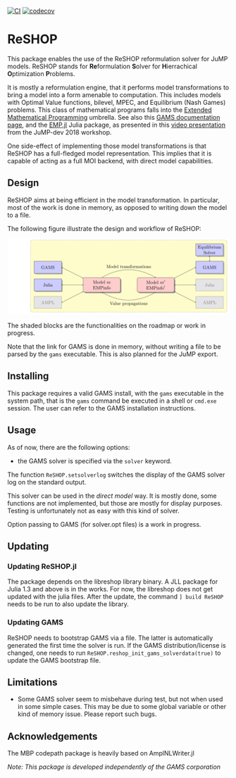 [![CI](https://github.com/xhub/ReSHOP.jl/actions/workflows/CI.yml/badge.svg)](https://github.com/xhub/ReSHOP.jl/actions/workflows/CI.yml)
[![codecov](https://codecov.io/gh/xhub/ReSHOP.jl/branch/master/graph/badge.svg)](https://codecov.io/gh/xhub/ReSHOP.jl)


# ReSHOP

This package enables the use of the ReSHOP reformulation solver for JuMP models.
ReSHOP stands for **Re**formulation **S**olver for **H**ierrachical **O**ptimization **P**roblems.

It is mostly a reformulation engine, that it performs model transformations to bring a model into a form amenable to computation.
This includes models with Optimal Value functions, bilevel, MPEC, and Equilibrium (Nash Games) problems.
This class of mathematical programs falls into the [Extended Mathematical Programming](https://en.wikipedia.org/wiki/Extended_Mathematical_Programming)
umbrella. See also this [GAMS documentation page](https://www.gams.com/latest/docs/UG_EMP.html), and the [EMP.jl](https://github.com/xhub/EMP.jl) Julia package,
as presented in this [video presentation](https://www.youtube.com/watch?v=u7vASGAJYlY) from the JuMP-dev 2018 workshop.

One side-effect of implementing those model transformations is that ReSHOP has a full-fledged model representation.
This implies that it is capable of acting as a full MOI backend, with direct model capabilities.

## Design

ReSHOP aims at being efficient in the model transformation. In particular, most of the work is done in memory,
as opposed to writing down the model to a file.

The following figure illustrate the design and workflow of ReSHOP:

![ReSHOP architecture](./reshop_architecture.svg)

The shaded blocks are the functionalities on the roadmap or work in progress.

Note that the link for GAMS is done in memory, without writing a file to be parsed by the `gams` executable.
This is also planned for the JuMP export. 

## Installing

This package requires a valid GAMS install, with the `gams` executable in the system path,
that is the `gams` command be executed in a shell or `cmd.exe` session.
The user can refer to the GAMS installation instructions.


## Usage

As of now, there are the following options:
- the GAMS solver is specified via the `solver` keyword.

The function `ReSHOP.setsolverlog` switches the display of the GAMS solver log on the standard output.

This solver can be used in the *direct model* way. It is mostly done, some functions are not implemented, but those are mostly for display purposes.
Testing is unfortunately not as easy with this kind of solver.

Option passing to GAMS (for solver.opt files) is a work in progress.

## Updating

### Updating ReSHOP.jl

The package depends on the libreshop library binary. A JLL package for Julia 1.3 and above is in the works.
For now, the libreshop does not get updated with the julia files. After the update, the command `] build ReSHOP`
needs to be run to also update the library.

### Updating GAMS

ReSHOP needs to bootstrap GAMS via a file. The latter is automatically generated the first time the solver is run.
If the GAMS distribution/license is changed, one needs to run `ReSHOP.reshop_init_gams_solverdata(true)` to update
the GAMS bootstrap file.

## Limitations

- Some GAMS solver seem to misbehave during test, but not when used in some simple cases.
This may be due to some global variable or other kind of memory issue.
Please report such bugs.

## Acknowledgements
The MBP codepath package is heavily based on AmplNLWriter.jl

*Note: This package is developed independently of the GAMS corporation*
